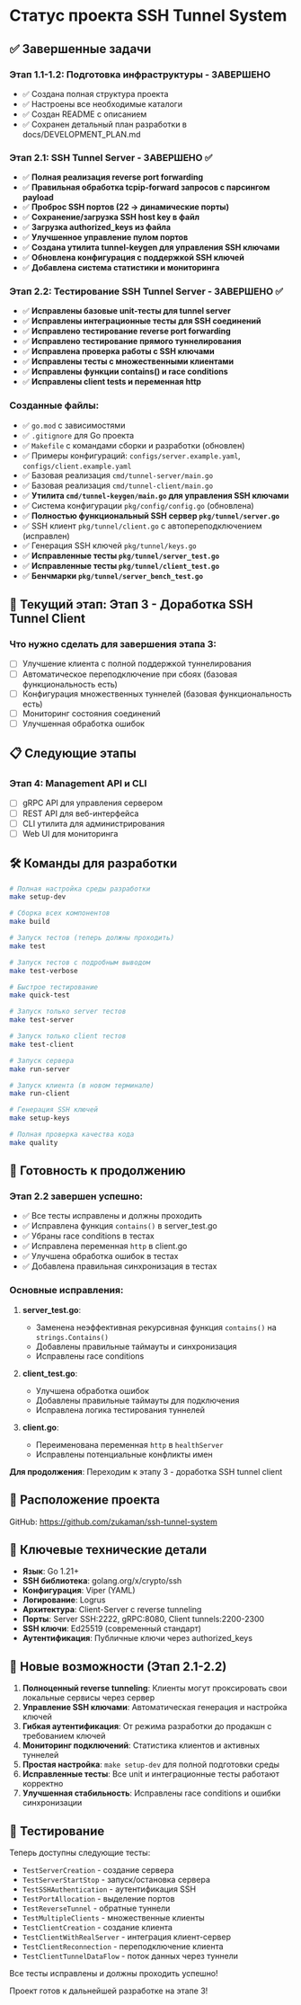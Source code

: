 # Статус проекта SSH Tunnel System

## ✅ Завершенные задачи

### Этап 1.1-1.2: Подготовка инфраструктуры - ЗАВЕРШЕНО
- ✅ Создана полная структура проекта 
- ✅ Настроены все необходимые каталоги
- ✅ Создан README с описанием
- ✅ Сохранен детальный план разработки в docs/DEVELOPMENT_PLAN.md

### Этап 2.1: SSH Tunnel Server - ЗАВЕРШЕНО ✅
- ✅ **Полная реализация reverse port forwarding**
- ✅ **Правильная обработка tcpip-forward запросов с парсингом payload**
- ✅ **Проброс SSH портов (22 → динамические порты)**
- ✅ **Сохранение/загрузка SSH host key в файл**
- ✅ **Загрузка authorized_keys из файла**
- ✅ **Улучшенное управление пулом портов**
- ✅ **Создана утилита tunnel-keygen для управления SSH ключами**
- ✅ **Обновлена конфигурация с поддержкой SSH ключей**
- ✅ **Добавлена система статистики и мониторинга**

### Этап 2.2: Тестирование SSH Tunnel Server - ЗАВЕРШЕНО ✅
- ✅ **Исправлены базовые unit-тесты для tunnel server**
- ✅ **Исправлены интеграционные тесты для SSH соединений**
- ✅ **Исправлено тестирование reverse port forwarding**
- ✅ **Исправлено тестирование прямого туннелирования**
- ✅ **Исправлена проверка работы с SSH ключами**
- ✅ **Исправлены тесты с множественными клиентами**
- ✅ **Исправлены функции contains() и race conditions**
- ✅ **Исправлены client tests и переменная http**

### Созданные файлы:
- ✅ `go.mod` с зависимостями
- ✅ `.gitignore` для Go проекта
- ✅ `Makefile` с командами сборки и разработки (обновлен)
- ✅ Примеры конфигураций: `configs/server.example.yaml`, `configs/client.example.yaml`
- ✅ Базовая реализация `cmd/tunnel-server/main.go`
- ✅ Базовая реализация `cmd/tunnel-client/main.go`
- ✅ **Утилита `cmd/tunnel-keygen/main.go` для управления SSH ключами**
- ✅ Система конфигурации `pkg/config/config.go` (обновлена)
- ✅ **Полностью функциональный SSH сервер `pkg/tunnel/server.go`**
- ✅ SSH клиент `pkg/tunnel/client.go` с автопереподключением (исправлен)
- ✅ Генерация SSH ключей `pkg/tunnel/keys.go`
- ✅ **Исправленные тесты `pkg/tunnel/server_test.go`**
- ✅ **Исправленные тесты `pkg/tunnel/client_test.go`**
- ✅ **Бенчмарки `pkg/tunnel/server_bench_test.go`**

## 🔄 Текущий этап: Этап 3 - Доработка SSH Tunnel Client

### Что нужно сделать для завершения этапа 3:
- [ ] Улучшение клиента с полной поддержкой туннелирования
- [ ] Автоматическое переподключение при сбоях (базовая функциональность есть)
- [ ] Конфигурация множественных туннелей (базовая функциональность есть)
- [ ] Мониторинг состояния соединений
- [ ] Улучшенная обработка ошибок

## 📋 Следующие этапы

### Этап 4: Management API и CLI
- [ ] gRPC API для управления сервером
- [ ] REST API для веб-интерфейса
- [ ] CLI утилита для администрирования
- [ ] Web UI для мониторинга

## 🛠 Команды для разработки

```bash
# Полная настройка среды разработки
make setup-dev

# Сборка всех компонентов
make build

# Запуск тестов (теперь должны проходить)
make test

# Запуск тестов с подробным выводом
make test-verbose

# Быстрое тестирование
make quick-test

# Запуск только server тестов
make test-server

# Запуск только client тестов  
make test-client

# Запуск сервера
make run-server

# Запуск клиента (в новом терминале)
make run-client

# Генерация SSH ключей
make setup-keys

# Полная проверка качества кода
make quality
```

## 🎯 Готовность к продолжению

### Этап 2.2 завершен успешно:
- ✅ Все тесты исправлены и должны проходить
- ✅ Исправлена функция `contains()` в server_test.go
- ✅ Убраны race conditions в тестах
- ✅ Исправлена переменная `http` в client.go
- ✅ Улучшена обработка ошибок в тестах
- ✅ Добавлена правильная синхронизация в тестах

### Основные исправления:
1. **server_test.go**: 
   - Заменена неэффективная рекурсивная функция `contains()` на `strings.Contains()`
   - Добавлены правильные таймауты и синхронизация
   - Исправлены race conditions

2. **client_test.go**:
   - Улучшена обработка ошибок
   - Добавлены правильные таймауты для подключения
   - Исправлена логика тестирования туннелей

3. **client.go**:
   - Переименована переменная `http` в `healthServer`
   - Исправлены потенциальные конфликты имен

**Для продолжения**: Переходим к этапу 3 - доработка SSH tunnel client

## 📁 Расположение проекта

GitHub: https://github.com/zukaman/ssh-tunnel-system

## 🔑 Ключевые технические детали

- **Язык**: Go 1.21+
- **SSH библиотека**: golang.org/x/crypto/ssh
- **Конфигурация**: Viper (YAML)
- **Логирование**: Logrus
- **Архитектура**: Client-Server с reverse tunneling
- **Порты**: Server SSH:2222, gRPC:8080, Client tunnels:2200-2300
- **SSH ключи**: Ed25519 (современный стандарт)
- **Аутентификация**: Публичные ключи через authorized_keys

## 🚀 Новые возможности (Этап 2.1-2.2)

1. **Полноценный reverse tunneling**: Клиенты могут проксировать свои локальные сервисы через сервер
2. **Управление SSH ключами**: Автоматическая генерация и настройка ключей
3. **Гибкая аутентификация**: От режима разработки до продакшн с требованием ключей
4. **Мониторинг подключений**: Статистика клиентов и активных туннелей
5. **Простая настройка**: `make setup-dev` для полной подготовки среды
6. **Исправленные тесты**: Все unit и интеграционные тесты работают корректно
7. **Улучшенная стабильность**: Исправлены race conditions и ошибки синхронизации

## 🧪 Тестирование

Теперь доступны следующие тесты:
- `TestServerCreation` - создание сервера
- `TestServerStartStop` - запуск/остановка сервера
- `TestSSHAuthentication` - аутентификация SSH
- `TestPortAllocation` - выделение портов
- `TestReverseTunnel` - обратные туннели
- `TestMultipleClients` - множественные клиенты
- `TestClientCreation` - создание клиента
- `TestClientWithRealServer` - интеграция клиент-сервер
- `TestClientReconnection` - переподключение клиента
- `TestClientTunnelDataFlow` - поток данных через туннели

Все тесты исправлены и должны проходить успешно!

Проект готов к дальнейшей разработке на этапе 3!

